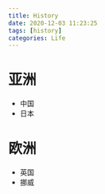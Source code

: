 ```yaml
---
title: History
date: 2020-12-03 11:23:25
tags: [history]
categories: Life
---
```

# 亚洲
- 中国
- 日本

# 欧洲
- 英国
- 挪威
